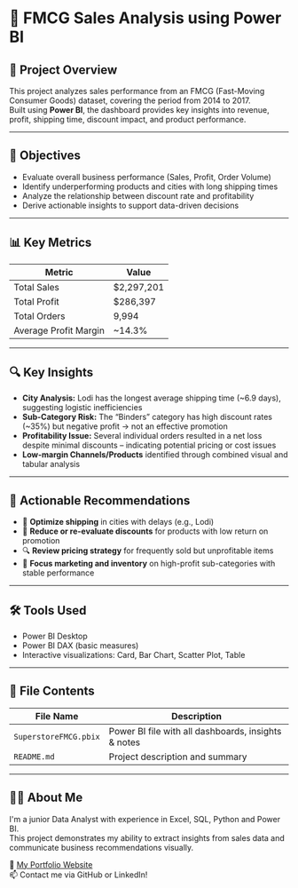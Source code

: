 # 🧾 FMCG Sales Analysis using Power BI

## 📌 Project Overview

This project analyzes sales performance from an FMCG (Fast-Moving Consumer Goods) dataset, covering the period from 2014 to 2017.  
Built using **Power BI**, the dashboard provides key insights into revenue, profit, shipping time, discount impact, and product performance.

---

## 🎯 Objectives

- Evaluate overall business performance (Sales, Profit, Order Volume)
- Identify underperforming products and cities with long shipping times
- Analyze the relationship between discount rate and profitability
- Derive actionable insights to support data-driven decisions

---

## 📊 Key Metrics

| Metric               | Value       |
|----------------------|-------------|
| Total Sales          | $2,297,201  |
| Total Profit         | $286,397    |
| Total Orders         | 9,994       |
| Average Profit Margin| ~14.3%      |

---

## 🔍 Key Insights

- **City Analysis:** Lodi has the longest average shipping time (~6.9 days), suggesting logistic inefficiencies
- **Sub-Category Risk:** The “Binders” category has high discount rates (~35%) but negative profit → not an effective promotion
- **Profitability Issue:** Several individual orders resulted in a net loss despite minimal discounts – indicating potential pricing or cost issues
- **Low-margin Channels/Products** identified through combined visual and tabular analysis

---

## 📌 Actionable Recommendations

- 🚚 **Optimize shipping** in cities with delays (e.g., Lodi)
- 💸 **Reduce or re-evaluate discounts** for products with low return on promotion
- 🔍 **Review pricing strategy** for frequently sold but unprofitable items
- 🎯 **Focus marketing and inventory** on high-profit sub-categories with stable performance

---

## 🛠 Tools Used

- Power BI Desktop
- Power BI DAX (basic measures)
- Interactive visualizations: Card, Bar Chart, Scatter Plot, Table

---

## 📁 File Contents

| File Name              | Description                             |
|------------------------|-----------------------------------------|
| `SuperstoreFMCG.pbix`  | Power BI file with all dashboards, insights & notes |
| `README.md`            | Project description and summary         |

---

## 🙋‍♂️ About Me

I'm a junior Data Analyst with experience in Excel, SQL, Python and Power BI.  
This project demonstrates my ability to extract insights from sales data and communicate business recommendations visually.

🔗 [My Portfolio Website](https://dennisdo1708.github.io/Data-Analyst-Portfollio/)  
📫 Contact me via GitHub or LinkedIn!
